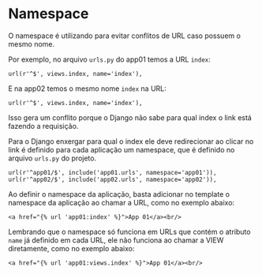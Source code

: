 Namespace
===

O namespace é utilizando para evitar conflitos de URL caso possuem o mesmo nome.

Por exemplo, no arquivo `urls.py` do app01 temos a URL `index`: 

    url(r'^$', views.index, name='index'),

E na app02 temos o mesmo nome `index` na URL:

    url(r'^$', views.index, name='index'),

Isso gera um conflito porque o Django não sabe para qual index o link está fazendo a requisição.

Para o Django enxergar para qual o index ele deve redirecionar ao clicar no link é definido para cada aplicação um namespace,
que é definido no arquivo `urls.py` do projeto.

    url(r'^app01/$', include('app01.urls', namespace='app01')),
    url(r'^app02/$', include('app02.urls', namespace='app02')),

Ao definir o namespace da aplicação, basta adicionar no template o namespace da aplicação ao chamar a URL, como no exemplo 
abaixo:

    <a href="{% url 'app01:index' %}">App 01</a><br/>

Lembrando que o namespace só funciona em URLs que contém o atributo `name` já definido em cada URL, ele não funciona ao 
chamar a VIEW diretamente, como no exemplo abaixo:

    <a href="{% url 'app01:views.index' %}">App 01</a><br/>